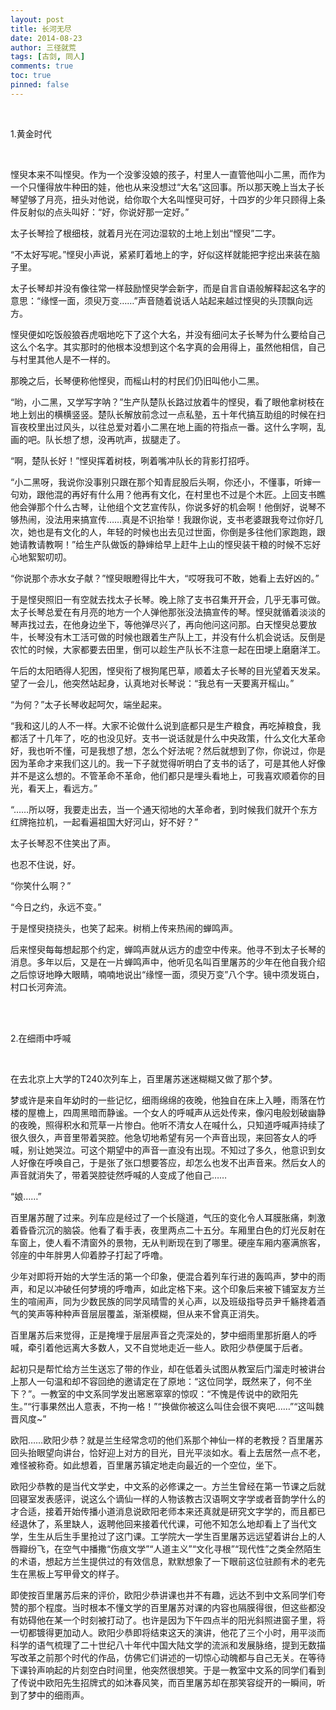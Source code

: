 ```yaml
---
layout: post
title: 长河无尽
date: 2014-08-23
author: 三径就荒
tags: [古剑, 同人]
comments: true
toc: true
pinned: false
---
```


 <br/>
 
1.黄金时代

<br/>
 
悭臾本来不叫悭臾。作为一个没爹没娘的孩子，村里人一直管他叫小二黑，而作为一个只懂得放牛种田的娃，他也从来没想过“大名”这回事。所以那天晚上当太子长琴望够了月亮，扭头对他说，给你取个大名叫悭臾可好，十四岁的少年只顾得上条件反射似的点头叫好：“好，你说好那一定好。”

太子长琴捡了根细枝，就着月光在河边湿软的土地上划出“悭臾”二字。

“不太好写呢。”悭臾小声说，紧紧盯着地上的字，好似这样就能把字挖出来装在脑子里。

太子长琴却并没有像往常一样鼓励悭臾学会新字，而是自言自语般解释起这名字的意思：“缘悭一面，须臾万变……”声音随着说话人站起来越过悭臾的头顶飘向远方。

悭臾便如吃饭般狼吞虎咽地吃下了这个大名，并没有细问太子长琴为什么要给自己这么个名字。其实那时的他根本没想到这个名字真的会用得上，虽然他相信，自己与村里其他人是不一样的。

那晚之后，长琴便称他悭臾，而榣山村的村民们仍旧叫他小二黑。

“哟，小二黑，又学写字呐？”生产队楚队长路过放着牛的悭臾，看了眼他拿树枝在地上划出的横横竖竖。楚队长解放前念过一点私塾，五十年代搞互助组的时候在扫盲夜校里出过风头，以往总爱对着小二黑在地上画的符指点一番。这什么字啊，乱画的吧。队长想了想，没再吭声，拔腿走了。

“啊，楚队长好！”悭臾挥着树枝，咧着嘴冲队长的背影打招呼。

“小二黑呀，我说你没事别只跟在那个知青屁股后头啊，你还小，不懂事，听婶一句劝，跟他混的再好有什么用？他再有文化，在村里也不过是个木匠。上回支书瞧他会弹那个什么古琴，让他组个文艺宣传队，你说多好的机会啊！他倒好，说琴不够热闹，没法用来搞宣传……真是不识抬举！我跟你说，支书老婆跟我夸过你好几次，她也是有文化的人，年轻的时候也出去见过世面，你倒是多往他们家跑跑，跟她请教请教啊！”给生产队做饭的静婶给早上赶牛上山的悭臾装干粮的时候不忘好心地絮絮叨叨。

“你说那个赤水女子献？”悭臾眼瞪得比牛大，“哎呀我可不敢，她看上去好凶的。”

于是悭臾照旧一有空就去找太子长琴。晚上除了支书召集开开会，几乎无事可做。太子长琴总爱在有月亮的地方一个人弹他那张没法搞宣传的琴。悭臾就循着淡淡的琴声找过去，在他身边坐下，等他弹尽兴了，再向他问这问那。白天悭臾总要放牛，长琴没有木工活可做的时候也跟着生产队上工，并没有什么机会说话。反倒是农忙的时候，大家都要去田里，倒可以趁生产队长不注意一起在田埂上磨磨洋工。

午后的太阳晒得人犯困，悭臾衔了根狗尾巴草，顺着太子长琴的目光望着天发呆。望了一会儿，他突然站起身，认真地对长琴说：“我总有一天要离开榣山。”

“为何？”太子长琴收起呵欠，端坐起来。

“我和这儿的人不一样。大家不论做什么说到底都只是生产粮食，再吃掉粮食，我都活了十几年了，吃的也没见好。支书一说话就是什么中央政策，什么文化大革命好，我也听不懂，可是我想了想，怎么个好法呢？然后就想到了你，你说过，你是因为革命才来我们这儿的。我一下子就觉得听明白了支书的话了，可是其他人好像并不是这么想的。不管革命不革命，他们都只是埋头看地上，可我喜欢顺着你的目光，看天上，看远方。”

“……所以呀，我要走出去，当一个通天彻地的大革命者，到时候我们就开个东方红牌拖拉机，一起看遍祖国大好河山，好不好？”

太子长琴忍不住笑出了声。

也忍不住说，好。

“你笑什么啊？”

“今日之约，永远不变。”

于是悭臾挠挠头，也笑了起来。树梢上传来热闹的蝉鸣声。
 

后来悭臾每每想起那个约定，蝉鸣声就从远方的虚空中传来。他寻不到太子长琴的消息。多年以后，又是在一片蝉鸣声中，他听见名叫百里屠苏的少年在他自我介绍之后惊讶地睁大眼睛，喃喃地说出“缘悭一面，须臾万变”八个字。镜中须发斑白，村口长河奔流。

 <br/>
 <br/>


2.在细雨中呼喊

<br/>

在去北京上大学的T240次列车上，百里屠苏迷迷糊糊又做了那个梦。

梦或许是来自年幼时的一些记忆，细雨绵绵的夜晚，他独自在床上入睡，雨落在竹楼的屋檐上，四周黑暗而静谧。一个女人的呼喊声从远处传来，像闪电般划破幽静的夜晚，照得积水和荒草一片惨白。他听不清女人在喊什么，只知道呼喊声持续了很久很久，声音里带着哭腔。他急切地希望有另一个声音出现，来回答女人的呼喊，别让她哭泣。可这个期望中的声音一直没有出现。不知过了多久，他意识到女人好像在呼唤自己，于是张了张口想要答应，却怎么也发不出声音来。然后女人的声音就消失了，带着哭腔徒然呼喊的人变成了他自己……

“娘……”

百里屠苏醒了过来。列车应是经过了一个长隧道，气压的变化令人耳膜胀痛，刺激着昏昏沉沉的脑袋。他看了看手表，夜里两点二十五分。车厢里白色的灯光反射在车窗上，使人看不清窗外的景物，无从判断现在到了哪里。硬座车厢内塞满旅客，邻座的中年胖男人仰着脖子打起了呼噜。

少年对即将开始的大学生活的第一个印象，便混合着列车行进的轰鸣声，梦中的雨声，和足以冲破任何梦境的呼噜声，如此定格下来。这个印象后来被下铺室友方兰生的喧闹声，同为少数民族的同学风晴雪的关心声，以及班级指导员尹千觞搀着酒气的笑声等种种声音层层覆盖，渐渐模糊，但从来不曾真正消失。

百里屠苏后来觉得，正是掩埋于层层声音之壳深处的，梦中细雨里那折磨人的呼喊，牵引着他远离大多数人，又不自觉地走近一些人。欧阳少恭便属于后者。

起初只是帮忙给方兰生送忘了带的作业，却在低着头试图从教室后门溜走时被讲台上那人一句温和却不容回绝的邀请定在了原地：“这位同学，既然来了，何不坐下？”。一教室的中文系同学发出窸窸窣窣的惊叹：“不愧是传说中的欧阳先生。”“行事果然出人意表，不拘一格！”“换做你被这么叫住会很不爽吧……”“这叫魏晋风度~”

欧阳……欧阳少恭？就是兰生经常念叨的他们系那个神仙一样的老教授？百里屠苏回头抬眼望向讲台，恰好迎上对方的目光，目光平淡如水。看上去居然一点不老，难怪被称奇。如此想着，百里屠苏镇定地走向最近的一个空位，坐下。

欧阳少恭教的是当代文学史，中文系的必修课之一。方兰生曾经在第一节课之后就回寝室发表感评，说这么个谪仙一样的人物该教古汉语啊文字学或者音韵学什么的才合适，接着开始传播小道消息说欧阳老师本来还真就是研究文字学的，而且都已经退休了，系里缺人，返聘他回来接着代代课，可他不知怎么地却看上了当代文学，生生从后生手里抢过了这门课。工学院大一学生百里屠苏远远望着讲台上的人唇瓣纷飞，在空气中播撒“伤痕文学”“人道主义”“文化寻根”“现代性”之类全然陌生的术语，想起方兰生提供过的有效信息，默默想象了一下眼前这位驻颜有术的老先生在黑板上写甲骨文的样子。

即使按百里屠苏后来的评价，欧阳少恭讲课也并不有趣，远达不到中文系同学们夸赞的那个程度。当时根本不懂文学的百里屠苏对课的内容也隔膜得很，但这些都没有妨碍他在某一个时刻被打动了。也许是因为下午四点半的阳光斜照进窗子里，将一切都镀得更加动人。欧阳少恭即将结束这天的演讲，他花了三个小时，用平淡而科学的语气梳理了二十世纪八十年代中国大陆文学的流派和发展脉络，提到无数描写改革之前那个时代的作品，仿佛它们讲述的一切惊心动魄都与自己无关。在等待下课铃声响起的片刻空白时间里，他突然很想笑。于是一教室中文系的同学们看到了传说中欧阳先生招牌式的如沐春风笑，而百里屠苏却在那笑容绽开的一瞬间，听到了梦中的细雨声。

 <br/>

